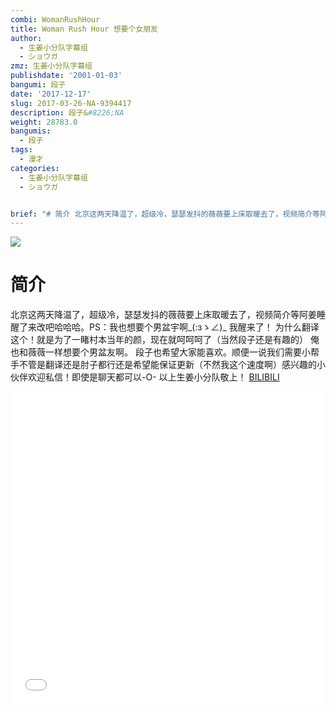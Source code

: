 ```yaml
---
combi: WomanRushHour
title: Woman Rush Hour 想要个女朋友
author:
  - 生姜小分队字幕组
  - ショウガ
zmz: 生姜小分队字幕组
publishdate: '2001-01-03'
bangumi: 段子
date: '2017-12-17'
slug: 2017-03-26-NA-9394417
description: 段子&#8226;NA
weight: 28783.0
bangumis:
  - 段子
tags:
  - 漫才
categories:
  - 生姜小分队字幕组
  - ショウガ


brief: "# 简介 北京这两天降温了，超级冷，瑟瑟发抖的薇薇要上床取暖去了，视频简介等阿姜睡醒了来改吧哈哈哈。PS：我也想要个男盆宇啊_(:зゝ∠)_ 我醒来了！ 为什么翻译这个！就是为了一睹村本当年的颜，现在就呵呵呵了（当然段子还是有趣的） 俺也和薇薇一样想要个男盆友啊。 段子也希望大家能喜欢。顺便一说我们需要小帮手不管是翻译还是肘子都行还是希望能保证更新（不然我这个速度啊）感兴趣的小伙伴欢迎私信！即使是聊天都可以-O- 以上生姜小分队敬上！"
---
```

![](https://i.imgur.com/NWGZRv8.png)
# 简介  
北京这两天降温了，超级冷，瑟瑟发抖的薇薇要上床取暖去了，视频简介等阿姜睡醒了来改吧哈哈哈。PS：我也想要个男盆宇啊_(:зゝ∠)_
我醒来了！
为什么翻译这个！就是为了一睹村本当年的颜，现在就呵呵呵了（当然段子还是有趣的）
俺也和薇薇一样想要个男盆友啊。
段子也希望大家能喜欢。顺便一说我们需要小帮手不管是翻译还是肘子都行还是希望能保证更新（不然我这个速度啊）感兴趣的小伙伴欢迎私信！即使是聊天都可以-O-
以上生姜小分队敬上！
  [BILIBILI](https://www.bilibili.com/video/av9394417/)

<div class="vcontainer">  <iframe class="video" src="//www.bilibili.com/blackboard/player.html?aid=9394417" width="100%" height="500" frameborder="0" allowfullscreen="allowfullscreen"></iframe></div>
